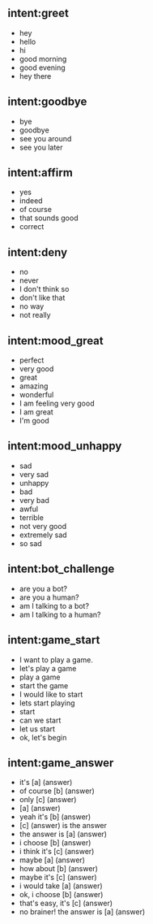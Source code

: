 ## intent:greet
- hey
- hello
- hi
- good morning
- good evening
- hey there

## intent:goodbye
- bye
- goodbye
- see you around
- see you later

## intent:affirm
- yes
- indeed
- of course
- that sounds good
- correct

## intent:deny
- no
- never
- I don't think so
- don't like that
- no way
- not really

## intent:mood_great
- perfect
- very good
- great
- amazing
- wonderful
- I am feeling very good
- I am great
- I'm good

## intent:mood_unhappy
- sad
- very sad
- unhappy
- bad
- very bad
- awful
- terrible
- not very good
- extremely sad
- so sad

## intent:bot_challenge
- are you a bot?
- are you a human?
- am I talking to a bot?
- am I talking to a human?

## intent:game_start
- I want to play a game.
- let's play a game
- play a game
- start the game
- I would like to start
- lets start playing
- start
- can we start
- let us start
- ok, let's begin

## intent:game_answer
- it's [a] (answer)
- of course [b] (answer)
- only [c] (answer)
- [a] (answer)
- yeah it's [b] (answer)
- [c] (answer) is the answer
- the answer is [a] (answer)
- i choose [b] (answer)
- i think it's [c] (answer)
- maybe [a] (answer)
- how about [b] (answer)
- maybe it's [c] (answer)
- i would take [a] (answer)
- ok, i choose [b] (answer)
- that's easy, it's [c] (answer)
- no brainer! the answer is [a] (answer)
